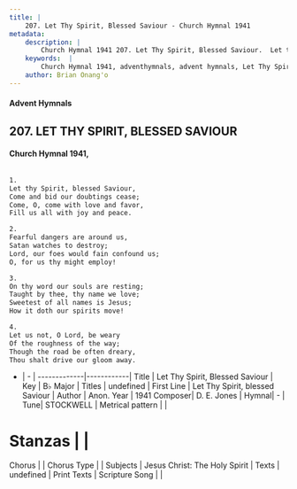 ```yaml
---
title: |
    207. Let Thy Spirit, Blessed Saviour - Church Hymnal 1941
metadata:
    description: |
        Church Hymnal 1941 207. Let Thy Spirit, Blessed Saviour.  Let thy Spirit, blessed Saviour,  Come and bid our doubtings cease;  Come, O, come with love and favor,  Fill us all with joy and peace.  
    keywords:  |
        Church Hymnal 1941, adventhymnals, advent hymnals, Let Thy Spirit, Blessed Saviour, Let Thy Spirit, blessed Saviour. 
    author: Brian Onang'o
---
```


#### Advent Hymnals
## 207. LET THY SPIRIT, BLESSED SAVIOUR
####  Church Hymnal 1941,

```txt

1.
Let thy Spirit, blessed Saviour, 
Come and bid our doubtings cease; 
Come, O, come with love and favor, 
Fill us all with joy and peace. 

2.
Fearful dangers are around us, 
Satan watches to destroy; 
Lord, our foes would fain confound us; 
O, for us thy might employ! 

3.
On thy word our souls are resting; 
Taught by thee, thy name we love; 
Sweetest of all names is Jesus; 
How it doth our spirits move! 

4.
Let us not, O Lord, be weary 
Of the roughness of the way; 
Though the road be often dreary, 
Thou shalt drive our gloom away.


```

- |   -  |
-------------|------------|
Title | Let Thy Spirit, Blessed Saviour |
Key | B♭ Major |
Titles | undefined |
First Line | Let Thy Spirit, blessed Saviour |
Author | Anon.
Year | 1941
Composer| D. E. Jones |
Hymnal|  - |
Tune| STOCKWELL |
Metrical pattern | |
# Stanzas |  |
Chorus |  |
Chorus Type |  |
Subjects | Jesus Christ: The Holy Spirit |
Texts | undefined |
Print Texts | 
Scripture Song |  |
    
